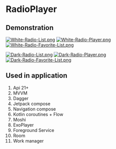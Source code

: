 # RadioPlayer

## Demonstration

[![White-Radio-List.png](https://i.postimg.cc/RVrQ3JTx/White-Radio-List.png)](https://postimg.cc/rzJt3mbf)
[![White-Radio-Player.png](https://i.postimg.cc/Z58Nvf5r/White-Radio-Player.png)](https://postimg.cc/k25Gkv84)
[![White-Radio-Favorite-List.png](https://i.postimg.cc/52gwk7Wf/White-Radio-Favorite-List.png)](https://postimg.cc/yDJgDTNG)

[![Dark-Radio-List.png](https://i.postimg.cc/DyKLfk22/Dark-Radio-List.png)](https://postimg.cc/14JfMdnT)
[![Dark-Radio-Player.png](https://i.postimg.cc/QCgBKCXj/Dark-Radio-Player.png)](https://postimg.cc/5Q09ZxYr)
[![Dark-Radio-Favorite-List.png](https://i.postimg.cc/TY9LRK79/Dark-Radio-Favorite-List.png)](https://postimg.cc/RNWVdZz6)

## Used in application

1) Api 21+
2) MVVM
3) Dagger
4) Jetpack compose
5) Navigation compose
6) Kotlin coroutines + Flow
7) Moshi
8) ExoPlayer
9) Foreground Service
10) Room 
11) Work manager